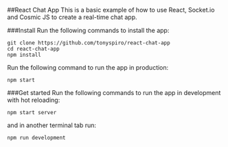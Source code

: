 ##React Chat App
This is a basic example of how to use React, Socket.io and Cosmic JS to create a real-time chat app.

###Install
Run the following commands to install the app:
```
git clone https://github.com/tonyspiro/react-chat-app
cd react-chat-app
npm install
```
Run the following command to run the app in production:
```
npm start
```
###Get started
Run the following commands to run the app in development with hot reloading:
```
npm start server
```
and in another terminal tab run:
```
npm run development
```
